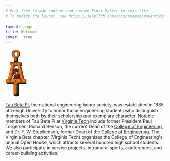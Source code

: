 ```yaml
---
# Feel free to add content and custom Front Matter to this file.
# To modify the layout, see https://jekyllrb.com/docs/themes/#overriding-theme-defaults

layout: page
title: Welcome
cover:  true
---
```


<img style="position:center" src="assets/img/hokieBent.gif">

[Tau Beta Pi](http://www.tbp.org/), the national engineering honor society, was established in 1885 at Lehigh University to honor those engineering students who distinguish themselves both by their scholarship and exemplary character. Notable members of Tau Beta Pi at [Virginia Tech](http://www.vt.edu/) include former President Paul Torgersen, Richard Benson, the current Dean of the [College of Engineering](http://www.eng.vt.edu/), and Dr. F. W. Stephenson, former Dean of the [College of Engineering](http://www.eng.vt.edu/). The Virginia Beta chapter (Virginia Tech) organizes the College of Engineering's annual Open House, which attracts several hundred high school students. We also participate in service projects, intramural sports, conferences, and career-building activities.

